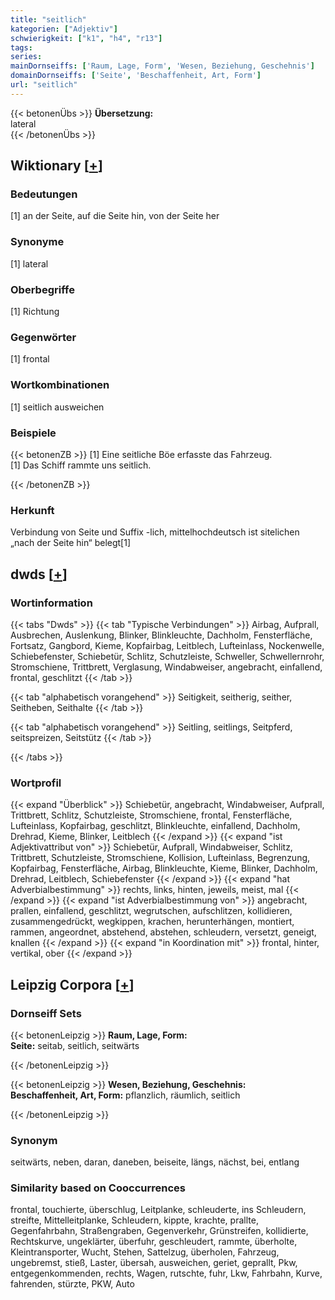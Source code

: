 ```yaml
---
title: "seitlich"
kategorien: ["Adjektiv"]
schwierigkeit: ["k1", "h4", "r13"]
tags:
series:
mainDornseiffs: ['Raum, Lage, Form', 'Wesen, Beziehung, Geschehnis']
domainDornseiffs: ['Seite', 'Beschaffenheit, Art, Form']
url: "seitlich"
---
```


{{< betonenÜbs >}}
**Übersetzung:**  
lateral  
{{< /betonenÜbs >}}

## Wiktionary [[+](https://de.wiktionary.org/wiki/seitlich)]

### Bedeutungen
[1] an der Seite, auf die Seite hin, von der Seite her  

### Synonyme
[1] lateral  

### Oberbegriffe
[1] Richtung  

### Gegenwörter
[1] frontal  

### Wortkombinationen
[1] seitlich ausweichen  

### Beispiele
{{< betonenZB >}}
[1] Eine seitliche Böe erfasste das Fahrzeug.  
[1] Das Schiff rammte uns seitlich.  

{{< /betonenZB >}}
### Herkunft
Verbindung von Seite und Suffix -lich, mittelhochdeutsch ist sitelichen „nach der Seite hin“ belegt[1]  



## dwds [[+](https://www.dwds.de/wb/seitlich)]

### Wortinformation
{{< tabs "Dwds" >}}
{{< tab "Typische Verbindungen" >}}
Airbag, Aufprall, Ausbrechen, Auslenkung, Blinker, Blinkleuchte, Dachholm, Fensterfläche, Fortsatz, Gangbord, Kieme, Kopfairbag, Leitblech, Lufteinlass, Nockenwelle, Schiebefenster, Schiebetür, Schlitz, Schutzleiste, Schweller, Schwellernrohr, Stromschiene, Trittbrett, Verglasung, Windabweiser, angebracht, einfallend, frontal, geschlitzt
{{< /tab >}}

{{< tab "alphabetisch vorangehend" >}}
Seitigkeit, seitherig, seither, Seitheben, Seithalte
{{< /tab >}}

{{< tab "alphabetisch vorangehend" >}}
Seitling, seitlings, Seitpferd, seitspreizen, Seitstütz
{{< /tab >}}

{{< /tabs >}}

### Wortprofil
{{< expand "Überblick" >}} Schiebetür, angebracht, Windabweiser, Aufprall, Trittbrett, Schlitz, Schutzleiste, Stromschiene, frontal, Fensterfläche, Lufteinlass, Kopfairbag, geschlitzt, Blinkleuchte, einfallend, Dachholm, Drehrad, Kieme, Blinker, Leitblech {{< /expand >}}
{{< expand "ist Adjektivattribut von" >}} Schiebetür, Aufprall, Windabweiser, Schlitz, Trittbrett, Schutzleiste, Stromschiene, Kollision, Lufteinlass, Begrenzung, Kopfairbag, Fensterfläche, Airbag, Blinkleuchte, Kieme, Blinker, Dachholm, Drehrad, Leitblech, Schiebefenster {{< /expand >}}
{{< expand "hat Adverbialbestimmung" >}} rechts, links, hinten, jeweils, meist, mal {{< /expand >}}
{{< expand "ist Adverbialbestimmung von" >}} angebracht, prallen, einfallend, geschlitzt, wegrutschen, aufschlitzen, kollidieren, zusammengedrückt, wegkippen, krachen, herunterhängen, montiert, rammen, angeordnet, abstehend, abstehen, schleudern, versetzt, geneigt, knallen {{< /expand >}}
{{< expand "in Koordination mit" >}} frontal, hinter, vertikal, ober {{< /expand >}}

## Leipzig Corpora [[+](https://corpora.uni-leipzig.de/en/res?word=seitlich&corpusId=deu_newscrawl-public_2018)]

### Dornseiff Sets
{{< betonenLeipzig >}}
**Raum, Lage, Form:**  
**Seite:** seitab, seitlich, seitwärts  

{{< /betonenLeipzig >}}


{{< betonenLeipzig >}}
**Wesen, Beziehung, Geschehnis:**  
**Beschaffenheit, Art, Form:** pflanzlich, räumlich, seitlich  

{{< /betonenLeipzig >}}

### Synonym
seitwärts, neben, daran, daneben, beiseite, längs, nächst, bei, entlang


### Similarity based on Cooccurrences
frontal, touchierte, überschlug, Leitplanke, schleuderte, ins Schleudern, streifte, Mittelleitplanke, Schleudern, kippte, krachte, prallte, Gegenfahrbahn, Straßengraben, Gegenverkehr, Grünstreifen, kollidierte, Rechtskurve, ungeklärter, überfuhr, geschleudert, rammte, überholte, Kleintransporter, Wucht, Stehen, Sattelzug, überholen, Fahrzeug, ungebremst, stieß, Laster, übersah, ausweichen, geriet, geprallt, Pkw, entgegenkommenden, rechts, Wagen, rutschte, fuhr, Lkw, Fahrbahn, Kurve, fahrenden, stürzte, PKW, Auto


